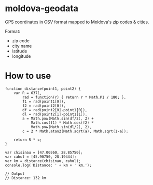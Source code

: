 moldova-geodata
===============

GPS coordinates in CSV format mapped to Moldova's zip codes & cities.

Format: 
  * zip code
  * city name
  * latitude
  * longitude

How to use
===============

```
function distance(point1, point2) {
    var R = 6371,
        rad = function(r) { return r * Math.PI / 180; },
        f1 = rad(point1[0]),
        f2 = rad(point2[0]),
        df = rad(point2[0]-point1[0]),
        dl = rad(point2[1]-point1[1]),
        a = Math.pow(Math.sin(df/2), 2) +
            Math.cos(f1) * Math.cos(f2) *
            Math.pow(Math.sin(dl/2), 2),
        c = 2 * Math.atan2(Math.sqrt(a), Math.sqrt(1-a));

    return R * c;
}

var chisinau = [47.00560, 28.85750];
var cahul = [45.90750, 28.19444];
var km = distance(chisinau, cahul);
console.log('Distance: ' + km + ' km.'); 

// Output
// Distance: 132 km 
```
